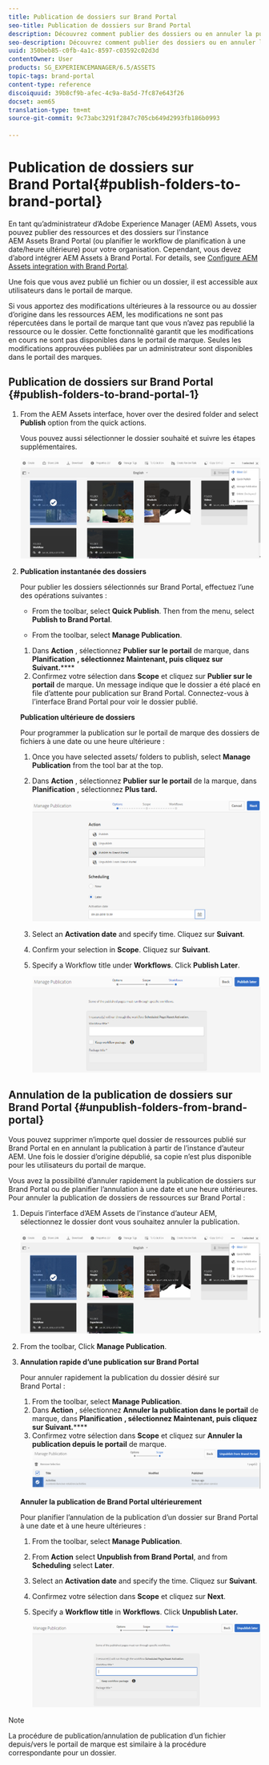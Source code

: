 ```yaml
---
title: Publication de dossiers sur Brand Portal
seo-title: Publication de dossiers sur Brand Portal
description: Découvrez comment publier des dossiers ou en annuler la publication sur Brand Portal.
seo-description: Découvrez comment publier des dossiers ou en annuler la publication sur Brand Portal.
uuid: 350beb85-c0fb-4a1c-8597-c03592c02d3d
contentOwner: User
products: SG_EXPERIENCEMANAGER/6.5/ASSETS
topic-tags: brand-portal
content-type: reference
discoiquuid: 39b8cf9b-afec-4c9a-8a5d-7fc87e643f26
docset: aem65
translation-type: tm+mt
source-git-commit: 9c73abc3291f2847c705cb649d2993fb186b0993

---
```



# Publication de dossiers sur Brand Portal{#publish-folders-to-brand-portal}

En tant qu’administrateur d’Adobe Experience Manager (AEM) Assets, vous pouvez publier des ressources et des dossiers sur l’instance AEM Assets Brand Portal (ou planifier le workflow de planification à une date/heure ultérieure) pour votre organisation. Cependant, vous devez d’abord intégrer AEM Assets à Brand Portal. For details, see [Configure AEM Assets integration with Brand Portal](/help/assets/brand-portal-configuring-integration.md).

Une fois que vous avez publié un fichier ou un dossier, il est accessible aux utilisateurs dans le portail de marque.

Si vous apportez des modifications ultérieures à la ressource ou au dossier d’origine dans les ressources AEM, les modifications ne sont pas répercutées dans le portail de marque tant que vous n’avez pas republié la ressource ou le dossier. Cette fonctionnalité garantit que les modifications en cours ne sont pas disponibles dans le portail de marque. Seules les modifications approuvées publiées par un administrateur sont disponibles dans le portail des marques.

## Publication de dossiers sur Brand Portal {#publish-folders-to-brand-portal-1}

1. From the AEM Assets interface, hover over the desired folder and select **Publish** option from the quick actions.

   Vous pouvez aussi sélectionner le dossier souhaité et suivre les étapes supplémentaires.

   ![publish2bp](assets/publish2bp.png)

1. **Publication instantanée des dossiers**

   Pour publier les dossiers sélectionnés sur Brand Portal, effectuez l’une des opérations suivantes :

   * From the toolbar, select **Quick Publish**. Then from the menu, select **Publish to Brand Portal**.

   * From the toolbar, select **Manage Publication**.
   1. Dans **Action** , sélectionnez **Publier sur le portail** de marque, dans **Planification** **, sélectionnez Maintenant, puis cliquez sur Suivant.******
   1. Confirmez votre sélection dans **Scope** et cliquez sur **Publier sur le portail** de marque.
   Un message indique que le dossier a été placé en file d’attente pour publication sur Brand Portal. Connectez-vous à l’interface Brand Portal pour voir le dossier publié.

   **Publication ultérieure de dossiers**

   Pour programmer la publication sur le portail de marque des dossiers de fichiers à une date ou une heure ultérieure :

   1. Once you have selected assets/ folders to publish, select **Manage Publication** from the tool bar at the top.
   1. Dans **Action** , sélectionnez **Publier sur le portail** de la marque, dans **Planification** , sélectionnez **Plus tard.**

      ![publishlaterbp](assets/publishlaterbp.png)

   1. Select an **Activation date** and specify time. Cliquez sur **Suivant**.
   1. Confirm your selection in **Scope**. Cliquez sur **Suivant**.
   1. Specify a Workflow title under **Workflows**. Click **Publish Later**.

      ![manageschedulepub](assets/manageschedulepub.png)



## Annulation de la publication de dossiers sur Brand Portal {#unpublish-folders-from-brand-portal}

Vous pouvez supprimer n’importe quel dossier de ressources publié sur Brand Portal en en annulant la publication à partir de l’instance d’auteur AEM. Une fois le dossier d’origine dépublié, sa copie n’est plus disponible pour les utilisateurs du portail de marque.

Vous avez la possibilité d’annuler rapidement la publication de dossiers sur Brand Portal ou de planifier l’annulation à une date et une heure ultérieures. Pour annuler la publication de dossiers de ressources sur Brand Portal :

1. Depuis l’interface d’AEM Assets de l’instance d’auteur AEM, sélectionnez le dossier dont vous souhaitez annuler la publication.

   ![publish2bp-1](assets/publish2bp.png)

1. From the toolbar, Click **Manage Publication**.

1. **Annulation rapide d’une publication sur Brand Portal**

   Pour annuler rapidement la publication du dossier désiré sur Brand Portal :

   1. From the toolbar, select **Manage Publication**.
   1. Dans **Action** , sélectionnez **Annuler la publication dans le portail** de marque, dans **Planification** **, sélectionnez Maintenant, puis cliquez sur Suivant.******
   1. Confirmez votre sélection dans **Scope** et cliquez sur **Annuler la publication depuis le portail** de marque.
   ![confirmer-annuler la publication](assets/confirm-unpublish.png)

   **Annuler la publication de Brand Portal ultérieurement**

   Pour planifier l’annulation de la publication d’un dossier sur Brand Portal à une date et à une heure ultérieures :

   1. From the toolbar, select **Manage Publication**.
   1. From **Action** select **Unpublish from Brand Portal**, and from **Scheduling** select **Later**.
   1. Select an **Activation date** and specify the time. Cliquez sur **Suivant**.
   1. Confirmez votre sélection dans **Scope** et cliquez sur **Next**.
   1. Specify a **Workflow title** in **Workflows**. Click **Unpublish Later.**

      ![unpublishworkflows](assets/unpublishworkflows.png)


>[!NOTE]
>
>La procédure de publication/annulation de publication d’un fichier depuis/vers le portail de marque est similaire à la procédure correspondante pour un dossier.

